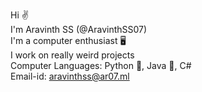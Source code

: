 Hi ✌️<br>
I'm Aravinth SS (@AravinthSS07)<br>
I'm a computer enthusiast 🖥️<br>
I work on really weird projects<br>
Computer Languages: Python 🐍, Java 🍵, C#<br>
Email-id: aravinthss@ar07.ml<br>

<!---
AravinthSS07/AravinthSS07 is a ✨ special ✨ repository because its `README.md` (this file) appears on your GitHub profile.
You can click the Preview link to take a look at your changes.
--->

